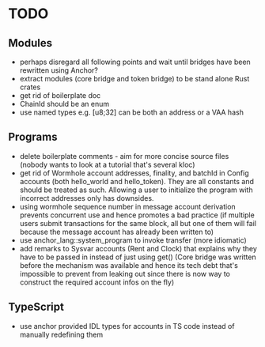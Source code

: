# TODO

## Modules
* perhaps disregard all following points and wait until bridges have been rewritten using Anchor?
* extract modules (core bridge and token bridge) to be stand alone Rust crates
* get rid of boilerplate doc
* ChainId should be an enum
* use named types e.g. [u8;32] can be both an address or a VAA hash

## Programs
* delete boilerplate comments - aim for more concise source files (nobody wants to look at a tutorial that's several kloc)
* get rid of Wormhole account addresses, finality, and batchId in Config accounts (both hello_world and hello_token). They are all constants and should be treated as such. Allowing a user to initialize the program with incorrect addresses only has downsides.
* using wormhole sequence number in message account derivation prevents concurrent use and hence promotes a bad practice (if multiple users submit transactions for the same block, all but one of them will fail because the message account has already been written to)
* use anchor_lang::system_program to invoke transfer (more idiomatic)
* add remarks to Sysvar accounts (Rent and Clock) that explains why they have to be passed in instead of just using get() (Core bridge was written before the mechanism was available and hence its tech debt that's impossible to prevent from leaking out since there is now way to construct the required account infos on the fly)

## TypeScript
* use anchor provided IDL types for accounts in TS code instead of manually redefining them